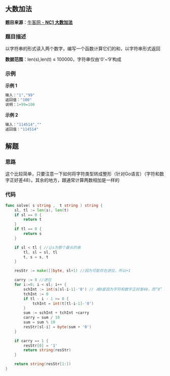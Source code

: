 
## 大数加法

**题目来源**：[牛客网 - **NC1 大数加法**](https://www.nowcoder.com/practice/11ae12e8c6fe48f883cad618c2e81475?tpId=117&&tqId=37842&rp=1&ru=/activity/oj&qru=/ta/job-code-high/question-ranking)

### 题目描述

以字符串的形式读入两个数字，编写一个函数计算它们的和，以字符串形式返回

**数据范围**：len(s),len(t) ≤ 100000，字符串仅由'0'~‘9’构成

### 示例

**示例 1**

```go
输入："1","99"
返回值："100"
说明：1+99=100
```

**示例 2**

```go
输入："114514",""
返回值："114514"
```

## 解题

### 思路

这个比较简单，只要注意一下如何将字符类型转成整形（针对Go语言）（字符和数字正好差48）。其余的地方，跟通常计算两数相加是一样的

### 代码

```go
func solve( s string ,  t string ) string {
	sl, tl := len(s), len(t)
	if sl == 0 {
		return t
	}
	if tl == 0 {
		return s
	}

	if sl < tl { //让s为那个最长的串
		tl, sl = sl, tl
		t, s = s, t
	}

	resStr := make([]byte, sl+1) //因为可能存在进位，所以+1

	carry := 0 //进位
	for i:=0; i < sl; i++ {
		schInt := int(s[sl-i-1]-'0') // 减0是因为字符和数字正好差48，而“0” byte值是 48
		tchInt := 0
		if tl - i - 1 >= 0 {
			tchInt = int(t[tl-i-1]-'0')
		}
		sum := schInt + tchInt +carry
		carry = sum / 10
		sum = sum % 10
		resStr[sl-i] = byte(sum + '0')
	}

	if carry == 1 {
		resStr[0] = '1'
		return string(resStr)
	}

	return string(resStr[1:])
}
```